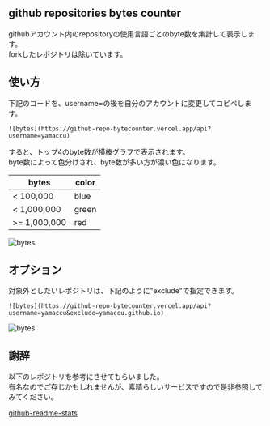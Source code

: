 ## github repositories bytes counter  

githubアカウント内のrepositoryの使用言語ごとのbyte数を集計して表示します。  
forkしたレポジトリは除いています。  

## 使い方

下記のコードを、username=の後を自分のアカウントに変更してコピペします。  

```
![bytes](https://github-repo-bytecounter.vercel.app/api?username=yamaccu)
```

すると、トップ4のbyte数が横棒グラフで表示されます。  
byte数によって色分けされ、byte数が多い方が濃い色になります。  

| bytes | color |
| --- | --- |
| < 100,000 | blue |
| < 1,000,000 | green |
| >= 1,000,000 | red |


![bytes](https://github-repo-bytecounter.vercel.app/api?username=yamaccu)


## オプション

対象外としたいレポジトリは、下記のように"exclude"で指定できます。  

```
![bytes](https://github-repo-bytecounter.vercel.app/api?username=yamaccu&exclude=yamaccu.github.io)
```

![bytes](https://github-repo-bytecounter.vercel.app/api?username=yamaccu&exclude=yamaccu.github.io
)

## 謝辞

以下のレポジトリを参考にさせてもらいました。  
有名なのでご存じかもしれませんが、素晴らしいサービスですので是非参照してみてください。  

[github-readme-stats](https://github.com/anuraghazra/github-readme-stats)